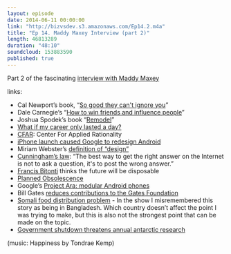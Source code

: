 ```yaml
---
layout: episode
date: 2014-06-11 00:00:00
link: "http://bizvsdev.s3.amazonaws.com/Ep14.2.m4a"
title: "Ep 14. Maddy Maxey Interview (part 2)"
length: 46813289
duration: "48:10"
soundcloud: 153883590
published: true
---
```


Part 2 of the fascinating [interview with Maddy Maxey](http://www.bizvsdev.com/Ep14.1/)

links:

- Cal Newport’s book, “[So good they can't ignore you](http://calnewport.com/books/so-good/)”
- Dale Carnegie’s “[How to win friends and influence people](http://en.wikipedia.org/wiki/How_to_Win_Friends_and_Influence_People)”
- Joshua Spodek’s book “[Remodel](http://joshuaspodek.com/remodel)”
- [What if my career only lasted a day?](http://thoughtcatalog.com/morgan-hartley/2014/05/the-10-minute-exercise-that-will-help-you-decide-what-to-do-with-your-life/)
- [CFAR](http://rationality.org): Center For Applied Rationality
- [iPhone launch caused Google to redesign Android](http://www.theatlantic.com/technology/archive/2013/12/the-day-google-had-to-start-over-on-android/282479/)
- Miriam Webster’s [definition of “design”](http://www.merriam-webster.com/dictionary/design)
- [Cunningham’s law](http://meta.wikimedia.org/wiki/Cunningham's_Law): “The best way to get the right answer on the Internet is not to ask a question, it's to post the wrong answer.”
- [Francis Bitonti](http://www.francisbitonti.com) thinks the future will be disposable
- [Planned Obsolescence](http://www.economist.com/node/13354332)
- Google’s [Project Ara: modular Android phones](http://www.wired.com/2014/04/google-project-ara/)
- Bill Gates [reduces contributions to the Gates Foundation](http://nyti.ms/1gwbzdJ)
- [Somali food distribution problem](http://www.npr.org/blogs/money/2014/05/13/312150579/in-somalia-collecting-people-for-profit) - In the show I misremembered this story as being in Bangladesh. Which country doesn’t affect the point I was trying to make, but this is also not the strongest point that can be made on the topic.
- [Government shutdown threatens annual antarctic research](http://www.theverge.com/2013/10/8/4817602/us-antarctic-program-research-halting-from-government-shutdown)

(music: Happiness by Tondrae Kemp)
